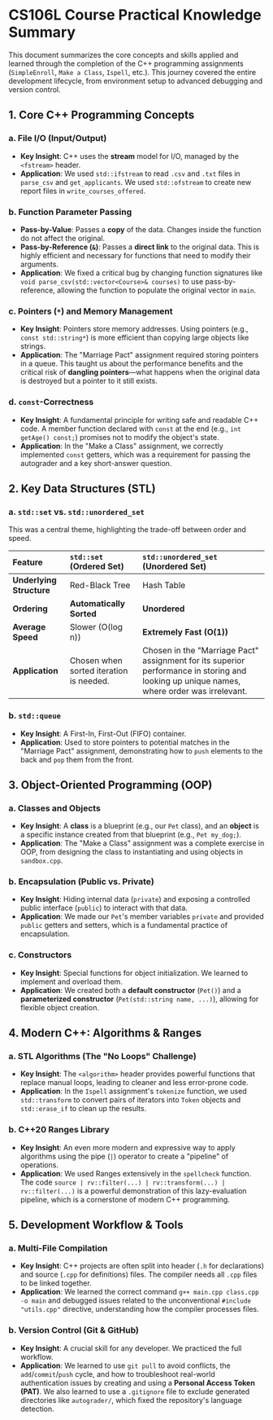 # CS106L Course Practical Knowledge Summary

This document summarizes the core concepts and skills applied and learned through the completion of the C++ programming assignments (`SimpleEnroll`, `Make a Class`, `Ispell`, etc.). This journey covered the entire development lifecycle, from environment setup to advanced debugging and version control.

## 1. Core C++ Programming Concepts

### a. File I/O (Input/Output)
- **Key Insight**: C++ uses the **stream** model for I/O, managed by the `<fstream>` header.
- **Application**: We used `std::ifstream` to read `.csv` and `.txt` files in `parse_csv` and `get_applicants`. We used `std::ofstream` to create new report files in `write_courses_offered`.

### b. Function Parameter Passing
- **Pass-by-Value**: Passes a **copy** of the data. Changes inside the function do not affect the original.
- **Pass-by-Reference (`&`)**: Passes a **direct link** to the original data. This is highly efficient and necessary for functions that need to modify their arguments.
- **Application**: We fixed a critical bug by changing function signatures like `void parse_csv(std::vector<Course>& courses)` to use pass-by-reference, allowing the function to populate the original vector in `main`.

### c. Pointers (`*`) and Memory Management
- **Key Insight**: Pointers store memory addresses. Using pointers (e.g., `const std::string*`) is more efficient than copying large objects like strings.
- **Application**: The "Marriage Pact" assignment required storing pointers in a queue. This taught us about the performance benefits and the critical risk of **dangling pointers**—what happens when the original data is destroyed but a pointer to it still exists.

### d. `const`-Correctness
- **Key Insight**: A fundamental principle for writing safe and readable C++ code. A member function declared with `const` at the end (e.g., `int getAge() const;`) promises not to modify the object's state.
- **Application**: In the "Make a Class" assignment, we correctly implemented `const` getters, which was a requirement for passing the autograder and a key short-answer question.

## 2. Key Data Structures (STL)

### a. `std::set` vs. `std::unordered_set`
This was a central theme, highlighting the trade-off between order and speed.

| Feature | `std::set` (Ordered Set) | `std::unordered_set` (Unordered Set) |
| :--- | :--- | :--- |
| **Underlying Structure** | Red-Black Tree | Hash Table |
| **Ordering** | **Automatically Sorted** | **Unordered** |
| **Average Speed**| Slower (O(log n)) | **Extremely Fast (O(1))** |
| **Application**| Chosen when sorted iteration is needed. | Chosen in the "Marriage Pact" assignment for its superior performance in storing and looking up unique names, where order was irrelevant. |

### b. `std::queue`
- **Key Insight**: A First-In, First-Out (FIFO) container.
- **Application**: Used to store pointers to potential matches in the "Marriage Pact" assignment, demonstrating how to `push` elements to the back and `pop` them from the front.

## 3. Object-Oriented Programming (OOP)

### a. Classes and Objects
- **Key Insight**: A **class** is a blueprint (e.g., our `Pet` class), and an **object** is a specific instance created from that blueprint (e.g., `Pet my_dog;`).
- **Application**: The "Make a Class" assignment was a complete exercise in OOP, from designing the class to instantiating and using objects in `sandbox.cpp`.

### b. Encapsulation (Public vs. Private)
- **Key Insight**: Hiding internal data (`private`) and exposing a controlled public interface (`public`) to interact with that data.
- **Application**: We made our `Pet`'s member variables `private` and provided `public` getters and setters, which is a fundamental practice of encapsulation.

### c. Constructors
- **Key Insight**: Special functions for object initialization. We learned to implement and overload them.
- **Application**: We created both a **default constructor** (`Pet()`) and a **parameterized constructor** (`Pet(std::string name, ...)`), allowing for flexible object creation.

## 4. Modern C++: Algorithms & Ranges

### a. STL Algorithms (The "No Loops" Challenge)
- **Key Insight**: The `<algorithm>` header provides powerful functions that replace manual loops, leading to cleaner and less error-prone code.
- **Application**: In the `Ispell` assignment's `tokenize` function, we used `std::transform` to convert pairs of iterators into `Token` objects and `std::erase_if` to clean up the results.

### b. C++20 Ranges Library
- **Key Insight**: An even more modern and expressive way to apply algorithms using the pipe (`|`) operator to create a "pipeline" of operations.
- **Application**: We used Ranges extensively in the `spellcheck` function. The code `source | rv::filter(...) | rv::transform(...) | rv::filter(...)` is a powerful demonstration of this lazy-evaluation pipeline, which is a cornerstone of modern C++ programming.

## 5. Development Workflow & Tools

### a. Multi-File Compilation
- **Key Insight**: C++ projects are often split into header (`.h` for declarations) and source (`.cpp` for definitions) files. The compiler needs all `.cpp` files to be linked together.
- **Application**: We learned the correct command `g++ main.cpp class.cpp -o main` and debugged issues related to the unconventional `#include "utils.cpp"` directive, understanding how the compiler processes files.

### b. Version Control (Git & GitHub)
- **Key Insight**: A crucial skill for any developer. We practiced the full workflow.
- **Application**: We learned to use `git pull` to avoid conflicts, the `add`/`commit`/`push` cycle, and how to troubleshoot real-world authentication issues by creating and using a **Personal Access Token (PAT)**. We also learned to use a `.gitignore` file to exclude generated directories like `autograder/`, which fixed the repository's language detection.
